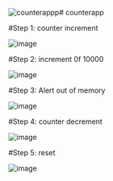 ![counterappp](https://github.com/Grishma09734/counterapp/assets/159860959/05ebf7ab-6be8-4f02-9f8f-77fa267aef44)# counterapp


#Step 1: counter increment



![image](https://github.com/grishi09/counterapp/assets/159860959/a1c96602-195a-4c21-9ab1-cf1cd59c7382)


#Step 2: increment 0f 10000



![image](https://github.com/grishi09/counterapp/assets/159860959/7c14a1b5-f513-416e-8e7f-f73db9dc08e7)

#Step 3: Alert out of memory 


![image](https://github.com/grishi09/counterapp/assets/159860959/a1caa2d0-304c-4701-a08a-3a671fa32199)

#Step 4: counter decrement


![image](https://github.com/grishi09/counterapp/assets/159860959/6ab3b72b-30ce-4691-85d2-3f8c8a417f99)

#Step 5: reset


![image](https://github.com/grishi09/counterapp/assets/159860959/987ce579-73bb-4643-b662-37b6c2fe40e7)




